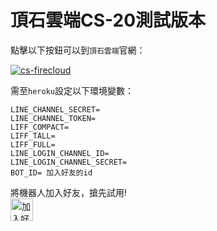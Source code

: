 <!-- # 部署流程 -->
# 頂石雲端CS-20測試版本

<!-- 點擊以下按鈕一鍵部署至 heroku： -->
點擊以下按鈕可以到`頂石雲端`官網：

<!-- [![Deploy](https://www.herokucdn.com/deploy/button.svg)](https://heroku.com/deploy) -->
[![cs-firecloud](https://user-images.strikinglycdn.com/res/hrscywv4p/image/upload/c_limit,fl_lossy,h_300,w_300,f_auto,q_auto/1487003/397335_995431.png)](https://www.cs-firecloud.com.tw/ "點擊至頂石官網")

需至`heroku`設定以下環境變數：

```
LINE_CHANNEL_SECRET=
LINE_CHANNEL_TOKEN=
LIFF_COMPACT=
LIFF_TALL=
LIFF_FULL=
LINE_LOGIN_CHANNEL_ID=
LINE_LOGIN_CHANNEL_SECRET=
BOT_ID= 加入好友的id
```  

將機器人加入好友，搶先試用!  
<a href="https://lin.ee/x9uKmuF"><img src="https://scdn.line-apps.com/n/line_add_friends/btn/zh-Hant.png" alt="加入好友" height="36" border="0"></a>  


